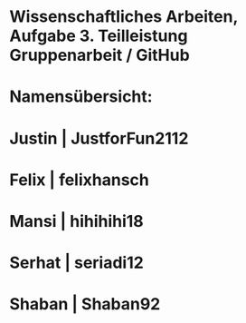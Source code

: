 # Wissenschaftliches Arbeiten, Aufgabe 3. Teilleistung Gruppenarbeit / GitHub


# Namensübersicht:
# Justin | JustforFun2112
# Felix | felixhansch
# Mansi | hihihihi18
# Serhat | seriadi12
# Shaban | Shaban92
